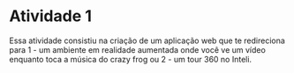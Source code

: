 # Atividade 1

Essa atividade consistiu na criação de um aplicação web que te redireciona para 1 - um ambiente em realidade aumentada onde você ve um vídeo enquanto toca a música do crazy frog ou 2 - um tour 360 no Inteli.